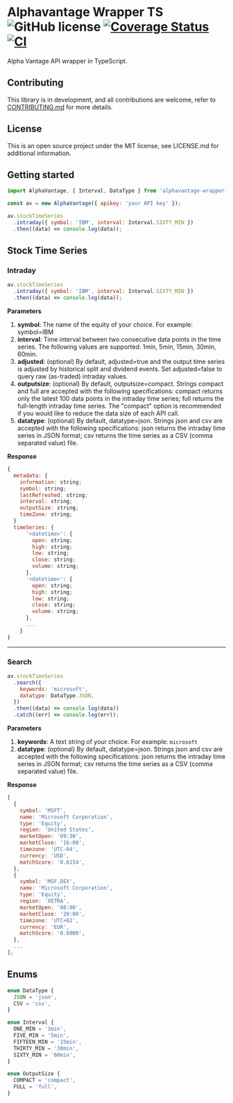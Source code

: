 # Alphavantage Wrapper TS ![GitHub license](https://img.shields.io/badge/license-MIT-blue.svg) [![Coverage Status](https://coveralls.io/repos/github/ricardo93borges/alphavantage/badge.svg?branch=develop)](https://coveralls.io/github/ricardo93borges/alphavantage?branch=develop) [![CI](https://github.com/ricardo93borges/alphavantage/actions/workflows/main.yml/badge.svg?branch=develop)](https://github.com/ricardo93borges/alphavantage/actions/workflows/main.yml)

Alpha Vantage API wrapper in TypeScript.

## Contributing

This library is in development, and all contributions are welcome, refer to [CONTRIBUTING.md](CONTRIBUTING.md) for more details.

## License

This is an open source project under the MIT license, see LICENSE.md for additional information.

## Getting started

```js
import AlphaVantage, { Interval, DataType } from 'alphavantage-wrapper-ts';

const av = new AlphaVantage({ apikey: 'your API key' });

av.stockTimeSeries
  .intraday({ symbol: 'IBM', interval: Interval.SIXTY_MIN })
  .then((data) => console.log(data));
```

## Stock Time Series

### Intraday

```js
av.stockTimeSeries
  .intraday({ symbol: 'IBM', interval: Interval.SIXTY_MIN })
  .then((data) => console.log(data));
```

**Parameters**

1. **symbol**: The name of the equity of your choice. For example: symbol=IBM
2. **interval**: Time interval between two consecutive data points in the time series. The following values are supported: 1min, 5min, 15min, 30min, 60min.
3. **adjusted**: (optional) By default, adjusted=true and the output time series is adjusted by historical split and dividend events. Set adjusted=false to query raw (as-traded) intraday values.
4. **outputsize**: (optional) By default, outputsize=compact. Strings compact and full are accepted with the following specifications: compact returns only the latest 100 data points in the intraday time series; full returns the full-length intraday time series. The "compact" option is recommended if you would like to reduce the data size of each API call.
5. **datatype**: (optional) By default, datatype=json. Strings json and csv are accepted with the following specifications: json returns the intraday time series in JSON format; csv returns the time series as a CSV (comma separated value) file.

**Response**

```js
{
  metadata: {
    information: string;
    symbol: string;
    lastRefreshed: string;
    interval: string;
    outputSize: string;
    timeZone: string;
  }
  timeSeries: {
      '<datetime>': {
        open: string;
        high: string;
        low: string;
        close: string;
        volume: string;
      },
      '<datetime>': {
        open: string;
        high: string;
        low: string;
        close: string;
        volume: string;
      },
      ...
    }
}
```

---

### Search

```js
av.stockTimeSeries
  .search({
    keywords: 'microsoft',
    datatype: DataType.JSON,
  })
  .then((data) => console.log(data))
  .catch((err) => console.log(err));
```

**Parameters**

1. **keywords**: A text string of your choice. For example: `microsoft`
2. **datatype**: (optional) By default, datatype=json. Strings json and csv are accepted with the following specifications: json returns the intraday time series in JSON format; csv returns the time series as a CSV (comma separated value) file.

**Response**

```js
[
  {
    symbol: 'MSFT',
    name: 'Microsoft Corporation',
    type: 'Equity',
    region: 'United States',
    marketOpen: '09:30',
    marketClose: '16:00',
    timezone: 'UTC-04',
    currency: 'USD',
    matchScore: '0.6154',
  },
  {
    symbol: 'MSF.DEX',
    name: 'Microsoft Corporation',
    type: 'Equity',
    region: 'XETRA',
    marketOpen: '08:00',
    marketClose: '20:00',
    timezone: 'UTC+02',
    currency: 'EUR',
    matchScore: '0.6000',
  },
  ...
];
```

## Enums

```ts
enum DataType {
  JSON = 'json',
  CSV = 'csv',
}
```

```ts
enum Interval {
  ONE_MIN = '1min',
  FIVE_MIN = '5min',
  FIFTEEN_MIN = '15min',
  THIRTY_MIN = '30min',
  SIXTY_MIN = '60min',
}
```

```ts
enum OutputSize {
  COMPACT = 'compact',
  FULL = 'full',
}
```
